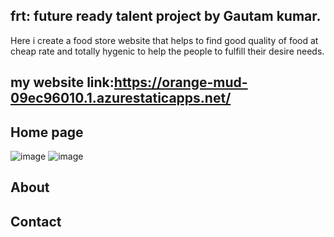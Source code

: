 ## frt: future ready talent project by Gautam kumar.
Here i create a food store website that helps to find good quality of food at cheap rate and totally hygenic to help the people to fulfill their desire needs.

## my website link:https://orange-mud-09ec96010.1.azurestaticapps.net/


## Home page
![image](https://user-images.githubusercontent.com/110805373/194883028-686f3714-f1aa-42bc-a881-e889f87e23d7.png)
![image](https://user-images.githubusercontent.com/110805373/194883391-0b8af8e4-5dcd-4000-b693-5f21e7029f00.png)



## About



## Contact



